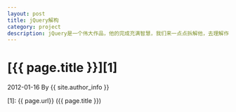 ```yaml
---
layout: post
title: jQuery解构
category: project
description: jQuery是一个伟大作品，他的完成充满智慧，我们来一点点拆解他，去理解作者的思想精华。
---
```

# [{{ page.title }}][1]
2012-01-16 By {{ site.author_info }}


[Jabari_Bi]:    http://www.itechdog.com  "Jabari_bi"
[1]:    {{ page.url}}  ({{ page.title }})
